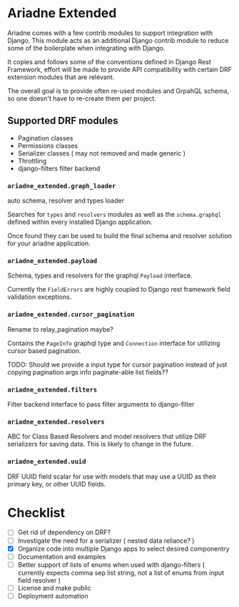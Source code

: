 # Ariadne Extended

Ariadne comes with a few contrib modules to support integration with Django. This module acts as an additional Django contrib module to reduce some of the boilerplate when integrating with Django.

It copies and follows some of the conventions defined in Django Rest Framework, effort will be made to provide API compatibility with certain DRF extension modules that are relevant.

The overall goal is to provide often re-used modules and GrpahQL schema, so one doesn't have to re-create them per project.

## Supported DRF modules

* Pagination classes
* Permissions classes
* Serializer classes ( may not removed and made generic )
* Throttling
* django-filters filter backend

### `ariadne_extended.graph_loader`

auto schema, resolver and types loader 

Searches for `types` and `resolvers` modules as well as the `schema.graphql` defined within every installed Django application.

Once found they can be used to build the final schema and resolver solution for your ariadne application.

### `ariadne_extended.payload`
Schema, types and resolvers for the graphql `Payload` interface.

Currently the `FieldErrors` are highly coupled to Django rest framework field validation exceptions.

### `ariadne_extended.cursor_pagination`
Rename to relay_pagination maybe?

Contains the `PageInfo` graphql type and `Connection` interface for utilizing cursor based pagination.

TODO: Should we provide a input type for cursor pagination instead of just copying pagination args info paginate-able list fields??

### `ariadne_extended.filters`
Filter backend interface to pass filter arguments to django-filter

### `ariadne_extended.resolvers`
ABC for Class Based Resolvers and model resolvers that utilize DRF serializers for saving data. This is likely to change in the future.

### `ariadne_extended.uuid`
DRF UUID field scalar for use with models that may use a UUID as their primary key, or other UUID fields.

# Checklist
- [ ] Get rid of dependency on DRF?
- [ ] Investigate the need for a serializer ( nested data reliance? )
- [x] Organize code into multiple Django apps to select desired componentry
- [ ] Documentation and examples
- [ ] Better support of lists of enums when used with django-filters ( currently expects comma sep list string, not a list of enums from input field resolver )
- [ ] License and make public
- [ ] Deployment automation
